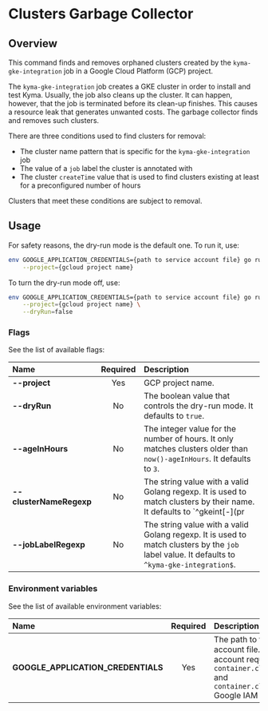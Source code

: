 # Clusters Garbage Collector

## Overview

This command finds and removes orphaned clusters created by the `kyma-gke-integration` job in a Google Cloud Platform (GCP) project.

The `kyma-gke-integration` job creates a GKE cluster in order to install and test Kyma.
Usually, the job also cleans up the cluster.
It can happen, however, that the job is terminated before its clean-up finishes.
This causes a resource leak that generates unwanted costs.
The garbage collector finds and removes such clusters.

There are three conditions used to find clusters for removal:
- The cluster name pattern that is specific for the `kyma-gke-integration` job
- The value of a `job` label the cluster is annotated with
- The cluster `createTime` value that is used to find clusters existing at least for a preconfigured number of hours

Clusters that meet these conditions are subject to removal.

## Usage

For safety reasons, the dry-run mode is the default one.
To run it, use:
```bash
env GOOGLE_APPLICATION_CREDENTIALS={path to service account file} go run main.go \
    --project={gcloud project name}
```

To turn the dry-run mode off, use:
```bash
env GOOGLE_APPLICATION_CREDENTIALS={path to service account file} go run main.go \
    --project={gcloud project name} \
    --dryRun=false
```

### Flags

See the list of available flags:

| Name                      | Required | Description                                                                                          |
| :------------------------ | :------: | :--------------------------------------------------------------------------------------------------- |
| **--project**             |   Yes    | GCP project name.
| **--dryRun**              |    No    | The boolean value that controls the dry-run mode. It defaults to `true`.
| **--ageInHours**          |    No    | The integer value for the number of hours. It only matches clusters older than `now()-ageInHours`. It defaults to `3`.
| **--clusterNameRegexp**   |    No    | The string value with a valid Golang regexp. It is used to match clusters by their name. It defaults to `^gkeint[-](pr|commit)[-].*`.
| **--jobLabelRegexp**      |    No    | The string value with a valid Golang regexp. It is used to match clusters by the `job` label value. It defaults to `^kyma-gke-integration$`.

### Environment variables

See the list of available environment variables:

| Name                                  | Required | Description                                                                                          |
| :------------------------------------ | :------: | :--------------------------------------------------------------------------------------------------- |
| **GOOGLE_APPLICATION_CREDENTIALS**    |    Yes   | The path to the service account file. The service account requires at least: `container.clusters.list` and `container.clusters.delete` Google IAM permissions. |

